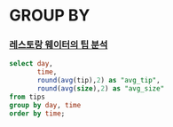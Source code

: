 # GROUP BY
### [레스토랑 웨이터의 팁 분석](https://solvesql.com/problems/tip-analysis/)
```sql
select day,
       time,
       round(avg(tip),2) as "avg_tip",
       round(avg(size),2) as "avg_size"
from tips
group by day, time
order by time;
```

